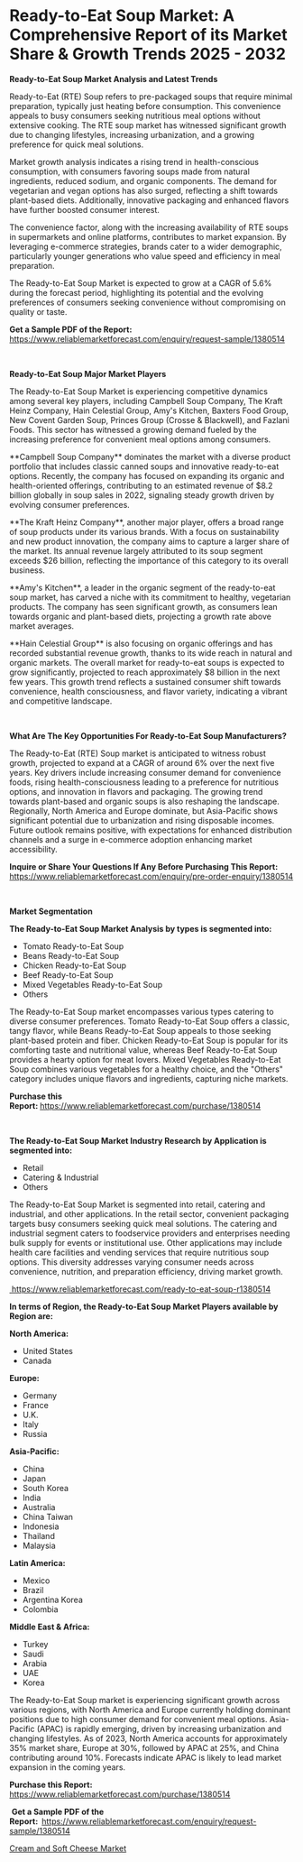 <p><h1>Ready-to-Eat Soup Market: A Comprehensive Report of its Market Share & Growth Trends 2025 - 2032</h1></p><p><strong>Ready-to-Eat Soup Market Analysis and Latest Trends</strong></p>
<p><p>Ready-to-Eat (RTE) Soup refers to pre-packaged soups that require minimal preparation, typically just heating before consumption. This convenience appeals to busy consumers seeking nutritious meal options without extensive cooking. The RTE soup market has witnessed significant growth due to changing lifestyles, increasing urbanization, and a growing preference for quick meal solutions.</p><p>Market growth analysis indicates a rising trend in health-conscious consumption, with consumers favoring soups made from natural ingredients, reduced sodium, and organic components. The demand for vegetarian and vegan options has also surged, reflecting a shift towards plant-based diets. Additionally, innovative packaging and enhanced flavors have further boosted consumer interest.</p><p>The convenience factor, along with the increasing availability of RTE soups in supermarkets and online platforms, contributes to market expansion. By leveraging e-commerce strategies, brands cater to a wider demographic, particularly younger generations who value speed and efficiency in meal preparation. </p><p>The Ready-to-Eat Soup Market is expected to grow at a CAGR of 5.6% during the forecast period, highlighting its potential and the evolving preferences of consumers seeking convenience without compromising on quality or taste.</p></p>
<p><strong>Get a Sample PDF of the Report:&nbsp;</strong> <a href="https://www.reliablemarketforecast.com/enquiry/request-sample/1380514?utm_campaign=1108&utm_medium=2&utm_source=Github&utm_content=ia&utm_term=14022025&utm_id=ready-to-eat-soup">https://www.reliablemarketforecast.com/enquiry/request-sample/1380514</a></p>
<p>&nbsp;</p>
<p><strong>Ready-to-Eat Soup Major Market Players</strong></p>
<p><p>The Ready-to-Eat Soup Market is experiencing competitive dynamics among several key players, including Campbell Soup Company, The Kraft Heinz Company, Hain Celestial Group, Amy's Kitchen, Baxters Food Group, New Covent Garden Soup, Princes Group (Crosse & Blackwell), and Fazlani Foods. This sector has witnessed a growing demand fueled by the increasing preference for convenient meal options among consumers.</p><p>**Campbell Soup Company** dominates the market with a diverse product portfolio that includes classic canned soups and innovative ready-to-eat options. Recently, the company has focused on expanding its organic and health-oriented offerings, contributing to an estimated revenue of $8.2 billion globally in soup sales in 2022, signaling steady growth driven by evolving consumer preferences.</p><p>**The Kraft Heinz Company**, another major player, offers a broad range of soup products under its various brands. With a focus on sustainability and new product innovation, the company aims to capture a larger share of the market. Its annual revenue largely attributed to its soup segment exceeds $26 billion, reflecting the importance of this category to its overall business.</p><p>**Amy's Kitchen**, a leader in the organic segment of the ready-to-eat soup market, has carved a niche with its commitment to healthy, vegetarian products. The company has seen significant growth, as consumers lean towards organic and plant-based diets, projecting a growth rate above market averages.</p><p>**Hain Celestial Group** is also focusing on organic offerings and has recorded substantial revenue growth, thanks to its wide reach in natural and organic markets. The overall market for ready-to-eat soups is expected to grow significantly, projected to reach approximately $8 billion in the next few years. This growth trend reflects a sustained consumer shift towards convenience, health consciousness, and flavor variety, indicating a vibrant and competitive landscape.</p></p>
<p>&nbsp;</p>
<p><strong>What Are The Key Opportunities For Ready-to-Eat Soup Manufacturers?</strong></p>
<p><p>The Ready-to-Eat (RTE) Soup market is anticipated to witness robust growth, projected to expand at a CAGR of around 6% over the next five years. Key drivers include increasing consumer demand for convenience foods, rising health-consciousness leading to a preference for nutritious options, and innovation in flavors and packaging. The growing trend towards plant-based and organic soups is also reshaping the landscape. Regionally, North America and Europe dominate, but Asia-Pacific shows significant potential due to urbanization and rising disposable incomes. Future outlook remains positive, with expectations for enhanced distribution channels and a surge in e-commerce adoption enhancing market accessibility.</p></p>
<p><strong>Inquire or Share Your Questions If Any Before Purchasing This Report:</strong> <a href="https://www.reliablemarketforecast.com/enquiry/pre-order-enquiry/1380514?utm_campaign=1108&utm_medium=2&utm_source=Github&utm_content=ia&utm_term=14022025&utm_id=ready-to-eat-soup">https://www.reliablemarketforecast.com/enquiry/pre-order-enquiry/1380514</a></p>
<p>&nbsp;</p>
<p><strong>Market Segmentation</strong></p>
<p><strong>The Ready-to-Eat Soup Market Analysis by types is segmented into:</strong></p>
<p><ul><li>Tomato Ready-to-Eat Soup</li><li>Beans Ready-to-Eat Soup</li><li>Chicken Ready-to-Eat Soup</li><li>Beef Ready-to-Eat Soup</li><li>Mixed Vegetables Ready-to-Eat Soup</li><li>Others</li></ul></p>
<p><p>The Ready-to-Eat Soup market encompasses various types catering to diverse consumer preferences. Tomato Ready-to-Eat Soup offers a classic, tangy flavor, while Beans Ready-to-Eat Soup appeals to those seeking plant-based protein and fiber. Chicken Ready-to-Eat Soup is popular for its comforting taste and nutritional value, whereas Beef Ready-to-Eat Soup provides a hearty option for meat lovers. Mixed Vegetables Ready-to-Eat Soup combines various vegetables for a healthy choice, and the "Others" category includes unique flavors and ingredients, capturing niche markets.</p></p>
<p><strong>Purchase this Report:&nbsp;</strong><a href="https://www.reliablemarketforecast.com/purchase/1380514?utm_campaign=1108&utm_medium=2&utm_source=Github&utm_content=ia&utm_term=14022025&utm_id=ready-to-eat-soup">https://www.reliablemarketforecast.com/purchase/1380514</a></p>
<p>&nbsp;</p>
<p><strong>The Ready-to-Eat Soup Market Industry Research by Application is segmented into:</strong></p>
<p><ul><li>Retail</li><li>Catering & Industrial</li><li>Others</li></ul></p>
<p><p>The Ready-to-Eat Soup Market is segmented into retail, catering and industrial, and other applications. In the retail sector, convenient packaging targets busy consumers seeking quick meal solutions. The catering and industrial segment caters to foodservice providers and enterprises needing bulk supply for events or institutional use. Other applications may include health care facilities and vending services that require nutritious soup options. This diversity addresses varying consumer needs across convenience, nutrition, and preparation efficiency, driving market growth.</p></p>
<p><a href="https://www.reliablemarketforecast.com/ready-to-eat-soup-r1380514?utm_campaign=1108&utm_medium=2&utm_source=Github&utm_content=ia&utm_term=14022025&utm_id=ready-to-eat-soup">&nbsp;https://www.reliablemarketforecast.com/ready-to-eat-soup-r1380514</a></p>
<p><strong>In terms of Region, the Ready-to-Eat Soup Market Players available by Region are:</strong></p>
<p>
    <p> <strong> North America: </strong>
        <ul>
            <li>United States</li>
            <li>Canada</li>
        </ul>
        </p> 
    <p> <strong> Europe: </strong>
        <ul>
            <li>Germany</li>
            <li>France</li>
            <li>U.K.</li>
            <li>Italy</li>
            <li>Russia</li>
        </ul>
        </p> 
    <p> <strong> Asia-Pacific: </strong>
        <ul>
            <li>China</li>
            <li>Japan</li>
            <li>South Korea</li>
            <li>India</li>
            <li>Australia</li>
            <li>China Taiwan</li>
            <li>Indonesia</li>
            <li>Thailand</li>
            <li>Malaysia</li>
        </ul>
        </p> 
    <p> <strong> Latin America: </strong>
        <ul>
            <li>Mexico</li>
            <li>Brazil</li>
            <li>Argentina Korea</li>
            <li>Colombia</li>
        </ul>
        </p> 
    <p> <strong> Middle East & Africa: </strong>
        <ul>
            <li>Turkey</li>
            <li>Saudi</li>
            <li>Arabia</li>
            <li>UAE</li>
            <li>Korea</li>
        </ul>
    </p>
    </p>
<p><p>The Ready-to-Eat Soup market is experiencing significant growth across various regions, with North America and Europe currently holding dominant positions due to high consumer demand for convenient meal options. Asia-Pacific (APAC) is rapidly emerging, driven by increasing urbanization and changing lifestyles. As of 2023, North America accounts for approximately 35% market share, Europe at 30%, followed by APAC at 25%, and China contributing around 10%. Forecasts indicate APAC is likely to lead market expansion in the coming years.</p></p>
<p><strong>Purchase this Report: </strong><a href="https://www.reliablemarketforecast.com/purchase/1380514?utm_campaign=1108&utm_medium=2&utm_source=Github&utm_content=ia&utm_term=14022025&utm_id=ready-to-eat-soup">https://www.reliablemarketforecast.com/purchase/1380514</a></p>
<p>&nbsp;<strong>Get a Sample PDF of the Report:&nbsp;&nbsp;</strong><a href="https://www.reliablemarketforecast.com/enquiry/request-sample/1380514?utm_campaign=1108&utm_medium=2&utm_source=Github&utm_content=ia&utm_term=14022025&utm_id=ready-to-eat-soup">https://www.reliablemarketforecast.com/enquiry/request-sample/1380514</a></p>
<p><strong></strong></p>
<p><p><a href="https://github.com/CliffMedina6/Market-Research-Report-List-7/blob/main/cream-and-soft-cheese-market.md?utm_campaign=1108&utm_medium=2&utm_source=Github&utm_content=ia&utm_term=14022025&utm_id=ready-to-eat-soup">Cream and Soft Cheese Market</a></p></p>